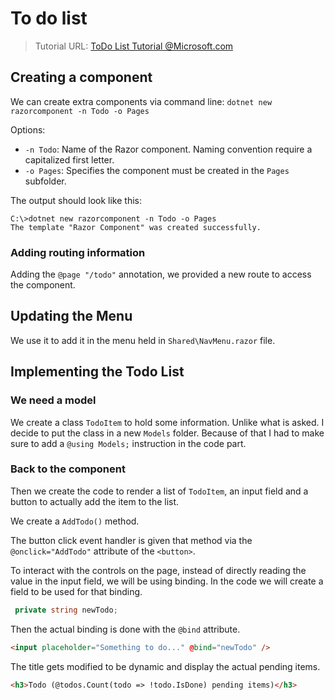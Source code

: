 To do list
==========

> Tutorial URL: [ToDo List Tutorial @Microsoft.com](https://docs.microsoft.com/en-gb/aspnet/core/tutorials/build-a-blazor-app?view=aspnetcore-5.0)

## Creating a component

We can create extra components via command line:
`dotnet new razorcomponent -n Todo -o Pages`

Options:
- `-n Todo`: Name of the Razor component. Naming convention require a capitalized first letter.
- `-o Pages`: Specifies the component must be created in the `Pages` subfolder.

The output should look like this:
```
C:\>dotnet new razorcomponent -n Todo -o Pages
The template "Razor Component" was created successfully.
```

### Adding routing information

Adding the `@page "/todo"` annotation, we provided a new route to access the component.

## Updating the Menu

We use it to add it in the menu held in `Shared\NavMenu.razor` file.

## Implementing the Todo List

### We need a model

We create a class `TodoItem` to hold some information. Unlike what is asked. I decide to put the class in a new `Models` folder. Because of that I had to make sure to add a `@using Models;` instruction in the code part.

### Back to the component

Then we create the code to render a list of `TodoItem`, an input field and a button to actually add the item to the list. 

We create a `AddTodo()` method.

The button click event handler is given that method via the `@onclick="AddTodo"` attribute of the `<button>`.

To interact with the controls on the page, instead of directly reading the value in the input field, we will be using binding.
In the code we will create a field to be used for that binding.

```csharp
 private string newTodo;
```

Then the actual binding is done with the `@bind` attribute.

```html
<input placeholder="Something to do..." @bind="newTodo" />
```

The title gets modified to be dynamic and display the actual pending items.
```html
<h3>Todo (@todos.Count(todo => !todo.IsDone) pending items)</h3>
```
